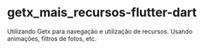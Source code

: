 # getx_mais_recursos-flutter-dart
Utilizando Getx para navegação e utilização de recursos. Usando animações, filtros de fotos, etc.
